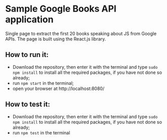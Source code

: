 # Sample Google Books API application
Single page to extract the first 20 books speaking about JS from Google APIs.
The page is built using the React.js library.
## How to run it:
* Download the repository, then enter it with the terminal and type `sudo npm install` to install all the required packages, if you have not done so already;
* run `npm start` in the terminal;
* open your browser at http://localhost:8080/
## How to test it:
* Download the repository, then enter it with the terminal and type `sudo npm install` to install all the required packages, if you have not done so already;
* run `npm test` in the terminal
